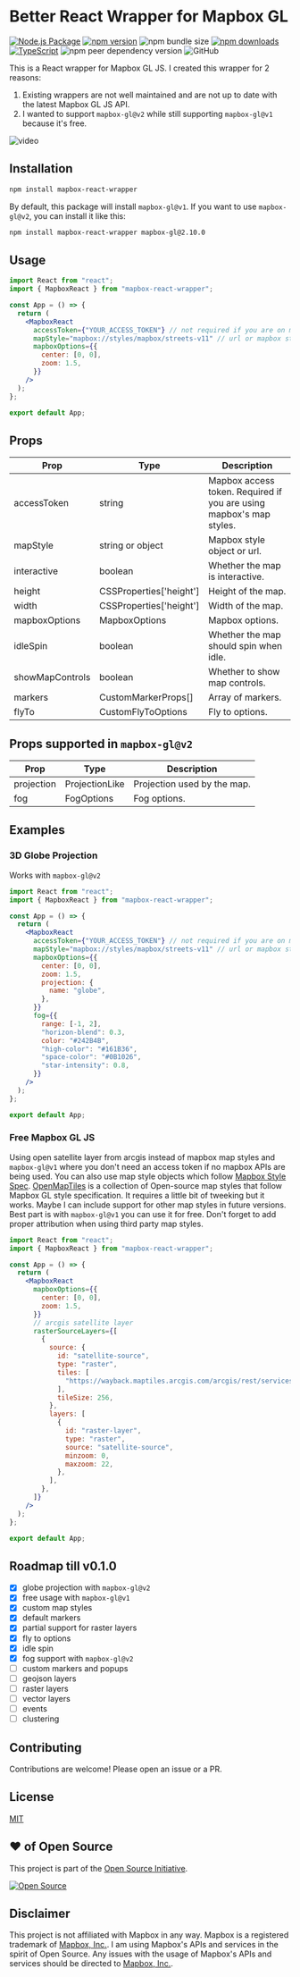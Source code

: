 # Better React Wrapper for Mapbox GL

[![Node.js Package](https://github.com/sarveshpro/mapbox-react-wrapper/actions/workflows/npm-publish.yml/badge.svg)](https://github.com/sarveshpro/mapbox-react-wrapper/actions/workflows/npm-publish.yml)
[![npm version](https://img.shields.io/npm/v/mapbox-react-wrapper.svg?style=flat)](https://www.npmjs.com/package/mapbox-react-wrapper)
![npm bundle size](https://img.shields.io/bundlephobia/min/mapbox-react-wrapper)
[![npm downloads](https://img.shields.io/npm/dm/mapbox-react-wrapper.svg)](https://www.npmjs.com/package/mapbox-react-wrapper)
[![TypeScript](https://img.shields.io/badge/%3C%2F%3E-TypeScript-blue.svg)](https://github.com/microsoft/TypeScript)
![npm peer dependency version](https://img.shields.io/npm/dependency-version/mapbox-react-wrapper/peer/mapbox-gl)
![GitHub](https://img.shields.io/github/license/sarveshpro/mapbox-react-wrapper)

This is a React wrapper for Mapbox GL JS. I created this wrapper for 2 reasons:

1. Existing wrappers are not well maintained and are not up to date with the latest Mapbox GL JS API.
2. I wanted to support `mapbox-gl@v2` while still supporting `mapbox-gl@v1` because it's free.

![video](https://user-images.githubusercontent.com/27153515/197651279-6230ee88-4cbf-490c-97e7-529eb603f362.gif)

## Installation

```bash
npm install mapbox-react-wrapper
```

By default, this package will install `mapbox-gl@v1`. If you want to use `mapbox-gl@v2`, you can install it like this:

```bash
npm install mapbox-react-wrapper mapbox-gl@2.10.0
```

## Usage

```jsx
import React from "react";
import { MapboxReact } from "mapbox-react-wrapper";

const App = () => {
  return (
    <MapboxReact
      accessToken={"YOUR_ACCESS_TOKEN"} // not required if you are on mapbox-gl@v1 and aren't using mapbox's map styles
      mapStyle="mapbox://styles/mapbox/streets-v11" // url or mapbox style object
      mapboxOptions={{
        center: [0, 0],
        zoom: 1.5,
      }}
    />
  );
};

export default App;
```

## Props

| Prop            | Type                    | Description                                                         |
| --------------- | ----------------------- | ------------------------------------------------------------------- |
| accessToken     | string                  | Mapbox access token. Required if you are using mapbox's map styles. |
| mapStyle        | string or object        | Mapbox style object or url.                                         |
| interactive     | boolean                 | Whether the map is interactive.                                     |
| height          | CSSProperties['height'] | Height of the map.                                                  |
| width           | CSSProperties['height'] | Width of the map.                                                   |
| mapboxOptions   | MapboxOptions           | Mapbox options.                                                     |
| idleSpin        | boolean                 | Whether the map should spin when idle.                              |
| showMapControls | boolean                 | Whether to show map controls.                                       |
| markers         | CustomMarkerProps[]     | Array of markers.                                                   |
| flyTo           | CustomFlyToOptions      | Fly to options.                                                     |

## Props supported in `mapbox-gl@v2`

| Prop       | Type           | Description                 |
| ---------- | -------------- | --------------------------- |
| projection | ProjectionLike | Projection used by the map. |
| fog        | FogOptions     | Fog options.                |

## Examples

### 3D Globe Projection

Works with `mapbox-gl@v2`

```jsx
import React from "react";
import { MapboxReact } from "mapbox-react-wrapper";

const App = () => {
  return (
    <MapboxReact
      accessToken={"YOUR_ACCESS_TOKEN"} // not required if you are on mapbox-gl@v1 and aren't using mapbox's map styles
      mapStyle="mapbox://styles/mapbox/streets-v11" // url or mapbox style object
      mapboxOptions={{
        center: [0, 0],
        zoom: 1.5,
        projection: {
          name: "globe",
        },
      }}
      fog={{
        range: [-1, 2],
        "horizon-blend": 0.3,
        color: "#242B4B",
        "high-color": "#161B36",
        "space-color": "#0B1026",
        "star-intensity": 0.8,
      }}
    />
  );
};

export default App;
```

### Free Mapbox GL JS

Using open satellite layer from arcgis instead of mapbox map styles and `mapbox-gl@v1` where you don't need an access token if no mapbox APIs are being used. You can also use map style objects which follow [Mapbox Style Spec](https://docs.mapbox.com/mapbox-gl-js/style-spec/). [OpenMapTiles](https://openmaptiles.org/styles/) is a collection of Open-source map styles that follow Mapbox GL style specification. It requires a little bit of tweeking but it works. Maybe I can include support for other map styles in future versions. Best part is with `mapbox-gl@v1` you can use it for free. Don't forget to add proper attribution when using third party map styles.

```jsx
import React from "react";
import { MapboxReact } from "mapbox-react-wrapper";

const App = () => {
  return (
    <MapboxReact
      mapboxOptions={{
        center: [0, 0],
        zoom: 1.5,
      }}
      // arcgis satellite layer
      rasterSourceLayers={[
        {
          source: {
            id: "satellite-source",
            type: "raster",
            tiles: [
              "https://wayback.maptiles.arcgis.com/arcgis/rest/services/World_Imagery/MapServer/tile/{z}/{y}/{x}",
            ],
            tileSize: 256,
          },
          layers: [
            {
              id: "raster-layer",
              type: "raster",
              source: "satellite-source",
              minzoom: 0,
              maxzoom: 22,
            },
          ],
        },
      ]}
    />
  );
};

export default App;
```

## Roadmap till v0.1.0

- [x] globe projection with `mapbox-gl@v2`
- [x] free usage with `mapbox-gl@v1`
- [x] custom map styles
- [x] default markers
- [x] partial support for raster layers
- [x] fly to options
- [x] idle spin
- [x] fog support with `mapbox-gl@v2`
- [ ] custom markers and popups
- [ ] geojson layers
- [ ] raster layers
- [ ] vector layers
- [ ] events
- [ ] clustering

## Contributing

Contributions are welcome! Please open an issue or a PR.

## License

[MIT](https://github.com/sarveshpro/mapbox-react-wrapper/blob/main/LICENSE)

## :heart: of Open Source

This project is part of the [Open Source Initiative](https://opensource.org/osd).

[![Open Source](https://badges.frapsoft.com/os/v1/open-source.svg?v=103)](https://opensource.org/)

## Disclaimer

This project is not affiliated with Mapbox in any way. Mapbox is a registered trademark of [Mapbox, Inc.](https://www.mapbox.com/). I am using Mapbox's APIs and services in the spirit of Open Source. Any issues with the usage of Mapbox's APIs and services should be directed to [Mapbox, Inc.](https://www.mapbox.com/).
